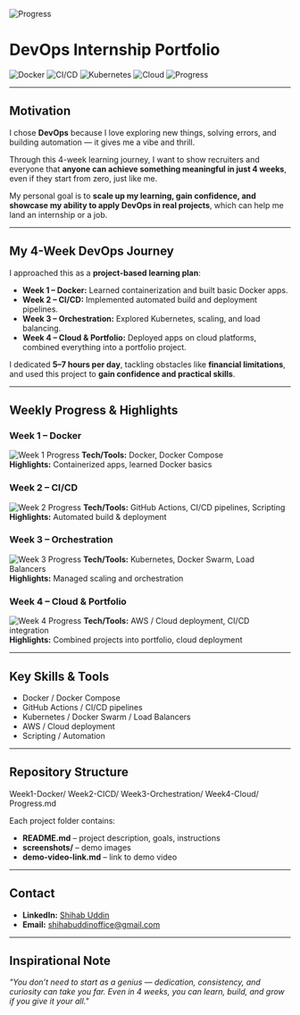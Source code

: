 ![Progress](https://img.shields.io/badge/Progress-3%25-brightgreen)
# DevOps Internship Portfolio

![Docker](https://img.shields.io/badge/Docker-20.10-blue)
![CI/CD](https://img.shields.io/badge/CI/CD-GitHub%20Actions-green)
![Kubernetes](https://img.shields.io/badge/Kubernetes-1.27-blue)
![Cloud](https://img.shields.io/badge/Cloud-AWS-orange)
![Progress](https://img.shields.io/badge/Progress-0%25-brightgreen)


---

## Motivation

I chose **DevOps** because I love exploring new things, solving errors, and building automation — it gives me a vibe and thrill.  

Through this 4-week learning journey, I want to show recruiters and everyone that **anyone can achieve something meaningful in just 4 weeks**, even if they start from zero, just like me.  

My personal goal is to **scale up my learning, gain confidence, and showcase my ability to apply DevOps in real projects**, which can help me land an internship or a job.

---

## My 4-Week DevOps Journey

I approached this as a **project-based learning plan**:

- **Week 1 – Docker:** Learned containerization and built basic Docker apps.  
- **Week 2 – CI/CD:** Implemented automated build and deployment pipelines.  
- **Week 3 – Orchestration:** Explored Kubernetes, scaling, and load balancing.  
- **Week 4 – Cloud & Portfolio:** Deployed apps on cloud platforms, combined everything into a portfolio project.  

I dedicated **5–7 hours per day**, tackling obstacles like **financial limitations**, and used this project to **gain confidence and practical skills**.  

---

## Weekly Progress & Highlights

### Week 1 – Docker
![Week 1 Progress](https://img.shields.io/badge/Progress-100%25-brightgreen)
**Tech/Tools:** Docker, Docker Compose  
**Highlights:** Containerized apps, learned Docker basics

### Week 2 – CI/CD
![Week 2 Progress](https://img.shields.io/badge/Progress-90%25-yellow)
**Tech/Tools:** GitHub Actions, CI/CD pipelines, Scripting  
**Highlights:** Automated build & deployment

### Week 3 – Orchestration
![Week 3 Progress](https://img.shields.io/badge/Progress-80%25-orange)
**Tech/Tools:** Kubernetes, Docker Swarm, Load Balancers  
**Highlights:** Managed scaling and orchestration

### Week 4 – Cloud & Portfolio
![Week 4 Progress](https://img.shields.io/badge/Progress-70%25-red)
**Tech/Tools:** AWS / Cloud deployment, CI/CD integration  
**Highlights:** Combined projects into portfolio, cloud deployment

---

## Key Skills & Tools

- Docker / Docker Compose  
- GitHub Actions / CI/CD pipelines  
- Kubernetes / Docker Swarm / Load Balancers  
- AWS / Cloud deployment  
- Scripting / Automation  

---

## Repository Structure

Week1-Docker/
Week2-CICD/
Week3-Orchestration/
Week4-Cloud/
Progress.md



Each project folder contains:

- **README.md** – project description, goals, instructions  
- **screenshots/** – demo images  
- **demo-video-link.md** – link to demo video  

---

## Contact

- **LinkedIn:** [Shihab Uddin](https://www.linkedin.com/in/shihab369/)  
- **Email:** shihabuddinoffice@gmail.com  

---

## Inspirational Note

*"You don’t need to start as a genius — dedication, consistency, and curiosity can take you far. Even in 4 weeks, you can learn, build, and grow if you give it your all."*


